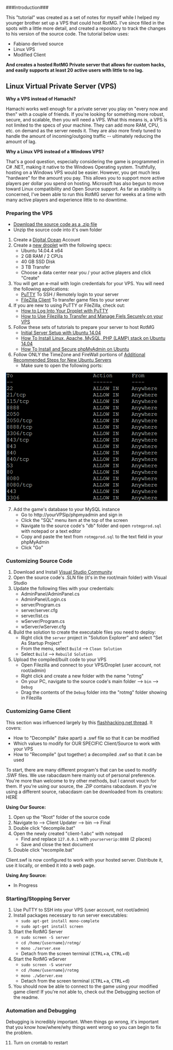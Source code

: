###Introduction###

This "tutorial" was created as a set of notes for myself while I helped my younger brother set up a VPS that could host RotMG. I've since filled in the spots with a little more detail, and created a repository to track the changes to his version of the source code. The tutorial below uses:

- Fabiano derived source
- Linux VPS
- Modified Client

**And creates a hosted RotMG Private server that allows for custom hacks, and easily supports at least 20 active users with little to no lag.**

## Linux Virtual Private Server (VPS) ##


**Why a VPS instead of Hamachi?**

Hamachi works well enough for a private server you play on "every now and then" with a couple of friends. If you're looking for something more robust, secure, and scalable, then you will need a VPS. What this means is, a VPS is not limited to the specs of your machine. They can add more RAM, CPU, etc. on demand as the server needs it. They are also more finely tuned to handle the amount of incoming/outgoing traffic -- ultimately reducing the amount of lag.

**Why a Linux VPS instead of a Windows VPS?**

That's a good question, especially considering the game is programmed in C# .NET, making it native to the Windows Operating system. Truthfully, hosting on a Windows VPS would be easier. However, you get much less "hardware" for the amount you pay. This allows you to support more active players per dollar you spend on hosting. Microsoft has also begun to move toward Linux compatibility and Open Source support. As far as stability is concerned, I've been able to run this RotMG server for weeks at a time with many active players and experience little to no downtime.

### Preparing the VPS ###

- [Download the source code as a .zip file](https://github.com/djb-code/fabiano-swagger-of-doom/archive/master.zip)
- Unzip the source code into it's own folder

1. Create a [Digital Ocean](https://m.do.co/c/890ee383410b) Account
2. Create a [new droplet](https://cloud.digitalocean.com/droplets/new) with the following specs:
    - Ubuntu 14.04.4 x64
    - 2 GB RAM / 2 CPUs
    - 40 GB SSD Disk
    - 3 TB Transfer
    - Choose a data center near you / your active players and click "Create"
3. You will get an e-mail with login credentials for your VPS. You will need the following applications:
    - [PuTTY](http://www.chiark.greenend.org.uk/~sgtatham/putty/download.html) To SSH / Remotely login to your server
    - [FileZilla Client](https://filezilla-project.org/) To transfer game files to your server
4. If you are new to using PuTTY or FileZilla, check out:
    - [How to Log Into Your Droplet with PuTTY](https://www.digitalocean.com/community/tutorials/how-to-log-into-your-droplet-with-putty-for-windows-users)
    - [How to Use Filezilla to Transfer and Manage Fiels Securely on your VPS](https://www.digitalocean.com/community/tutorials/how-to-use-filezilla-to-transfer-and-manage-files-securely-on-your-vps)
5. Follow these sets of tutorials to prepare your server to host RotMG
    - [Initial Server Setup with Ubuntu 14.04](https://www.digitalocean.com/community/tutorials/initial-server-setup-with-ubuntu-14-04)
    - [How To Install Linux, Apache, MySQL, PHP (LAMP) stack on Ubuntu 14.04](https://www.digitalocean.com/community/tutorials/how-to-install-linux-apache-mysql-php-lamp-stack-on-ubuntu-14-04)
    - [How To Install and Secure phpMyAdmin on Ubuntu](https://www.digitalocean.com/community/tutorials/how-to-install-and-secure-phpmyadmin-on-ubuntu-12-04)
6. Follow ONLY the TimeZone and FireWall portions of [Additional Recommended Steps for New Ubuntu Servers](https://www.digitalocean.com/community/tutorials/additional-recommended-steps-for-new-ubuntu-14-04-servers)
    - Make sure to open the following ports:
 
![Open Ports](/docs/img/open-ports.png?raw=true "Open Ports")

7. Add the game's database to your MySQL instance
    - Go to http://yourVPSip/phpmyadmin and sign in
    - Click the "SQL" menu item at the top of the screen
    - Navigate to the source code's "db" folder and open `rotmgprod.sql` with notepad or a text editor
    - Copy and paste the text from `rotmgprod.sql` to the text field in your phpMyAdmin
    - Click "Go"
    

### Customizing Source Code ###

1. Download and Install [Visual Studio Community](https://www.visualstudio.com/en-us/downloads/download-visual-studio-vs.aspx)
2. Open the source code's .SLN file (it's in the root/main folder) with Visual Studio
3. Update the following files with your credentials:
    - AdminPanel/AdminPanel.cs
    - AdminPanel/Login.cs
    - server/Program.cs
    - server/server.cfg
    - server/list.cs
    - wServer/Program.cs
    - wServer/wServer.cfg
4. Build the solution to create the executable files you need to deploy:
    - Right click the `server` project in "Solution Explorer" and select "Set As Startup Project"
    - From the menu, select `Build` --> `Clean Solution`
    - Select `Build` --> `Rebuild Solution`
5. Upload the compiled/built code to your VPS
    - Open Filezilla and connect to your VPS/Droplet (user account, not root/admin)
    - Right click and create a new folder with the name "rotmg"
    - On your PC, navigate to the source code's main folder --> `bin` --> `Debug` 
    - Drag the contents of the `Debug` folder into the "rotmg" folder showing in Filezilla
    

### Customizing Game Client ###

This section was influenced largely by this [flashhacking.net thread](http://flashacking.net/showthread.php?7540-Tutorial-how-to-decompile-recompile-a-swf-file-with-rabcdasm). It covers:

- How to "Decompile" (take apart) a .swf file so that it can be modified
- Which values to modify for OUR SPECIFIC Client/Source to work with your VPS
- How to "Recompile" (put together) a decompiled .swf so that it can be used

To start, there are many different program's that can be used to modify .SWF files. We use rabacdasm here mainly out of personal preference. You're more than welcome to try other methods, but I cannot vouch for them. If you're using our source, the .ZIP contains rabacdasm. If you're using a different source, rabacdasm can be downloaded from its creators: HERE

**Using Our Source:**
1. Open up the "Root" folder of the source code
2. Navigate to --> Client Updater --> bin --> Final
3. Double click "decompile.bat"
4. Open the newly created "client-1.abc" with notepad
    - Find and replace `127.0.0.1` with `yourserverip:8888` (2 places)
    - Save and close the text document
5. Double click "recompile.bat"

Client.swf is now configured to work with your hosted server. Distribute it, use it locally, or embed it into a web page.


**Using Any Source:**
- In Progress


### Starting/Stopping Server ###

1. Use PuTTY to SSH into your VPS (user account, not root/admin)
2. Install packages necessary to run server executables:
    - `sudo apt-get install mono-complete`
    - `sudo apt-get install screen`
3. Start the RotMG Server
    - `sudo screen -S server`
    - `cd /home/{username}/rotmg/`
    - `mono ./server.exe`
    - Detach from the screen terminal (<kbd>CTRL</kbd>+<kbd>a</kbd>, <kbd>CTRL</kbd>+<kbd>d</kbd>)
4. Start the RotMG wServer
    - `sudo screen -S wserver`
    - `cd /home/{username}/rotmg`
    - `mono ./wServer.exe`
    - Detach from the screen terminal (<kbd>CTRL</kbd>+<kbd>a</kbd>, <kbd>CTRL</kbd>+<kbd>d</kbd>)
5. You should now be able to connect to the game using your modified game client! If you're not able to, check out the Debugging section of the readme.


### Automation and Debugging ###

Debugging is incredibly important. When things go wrong, it's important that you know how/where/why things went wrong so you can begin to fix the problem.

11. Turn on crontab to restart